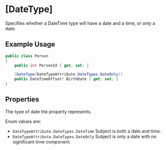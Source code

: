 # [DateType]

Specifies whether a DateTime type will have a date and a time, or only a date.

## Example Usage

``` c#
public class Person
{
    public int PersonId { get; set; }

    [DateType(DateTypeAttribute.DateTypes.DateOnly)]
    public DateTimeOffset? BirthDate { get; set; }
}
```

## Properties

<Prop def="public DateTypes DateType { get; set; } = DateTypes.DateTime; " ctor=1 /> 

The type of date the property represents.

Enum values are:
- `DateTypeAttribute.DateTypes.DateTime` Subject is both a date and time.
- `DateTypeAttribute.DateTypes.DateOnly` Subject is only a date with no significant time component.